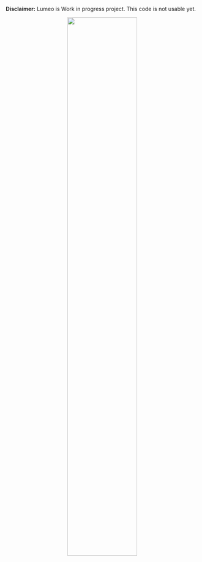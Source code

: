 **Disclaimer:** Lumeo is Work in progress project. This code is not usable yet.

<p align="center">
  <img src="ι Others\logo\logo 0101.png" width="60%" height="60%"/>
</p>

